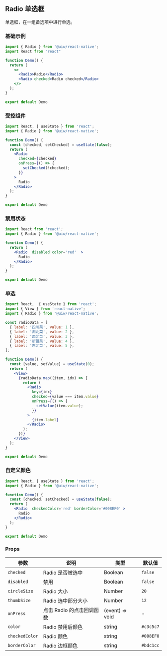 Radio 单选框
---

单选框，在一组备选项中进行单选。


### 基础示例

```jsx mdx:preview&background=#bebebe29
import { Radio } from '@uiw/react-native';
import React from "react"

function Demo() {
  return (
    <>
      <Radio>Radio</Radio>
      <Radio checked>Radio checked</Radio>
    </>
  );
}

export default Demo

```

### 受控组件

```jsx mdx:preview&background=#bebebe29
import React, { useState } from 'react';
import { Radio } from '@uiw/react-native';

function Demo() {
  const [checked, setChecked] = useState(false);
  return (
    <Radio
      checked={checked}
      onPress={() => {
        setChecked(!checked);
      }}
    >
      Radio
    </Radio>
  );
}

export default Demo
```

### 禁用状态

```jsx mdx:preview&background=#bebebe29
import React from 'react';
import { Radio } from '@uiw/react-native';

function Demo() {
  return (
    <Radio  disabled color='red'  >
      Radio
    </Radio>
  );
}

export default Demo
```

### 单选

```jsx mdx:preview&background=#bebebe29
import React,  { useState } from 'react';
import { View } from 'react-native';
import { Radio } from '@uiw/react-native';

const radioData = [
  { label: '四川菜', value: 1 },
  { label: '湖北菜', value: 2 },
  { label: '西北菜', value: 3 },
  { label: '新疆菜', value: 4 },
  { label: '东北菜', value: 5 },
];

function Demo() {
  const [value, setValue] = useState(0);
  return (
    <View>
      {radioData.map((item, idx) => {
        return (
          <Radio
            key={idx}
            checked={value === item.value}
            onPress={() => {
              setValue(item.value);
            }}
          >
            {item.label}
          </Radio>
        );
      })}
    </View>
  );
}

export default Demo


```

### 自定义颜色

```jsx mdx:preview&background=#bebebe29
import React, { useState } from 'react';
import { Radio } from '@uiw/react-native';

function Demo() {
  const [checked, setChecked] = useState(false);
  return (
    <Radio  checkedColor='red' borderColor='#008EF0' >
      Radio
    </Radio>
  );
}

export default Demo
```

### Props

| 参数 | 说明 | 类型 | 默认值 |
|------|------|-----|------|
| `checked` | Radio 是否被选中 | Boolean | `false` |
| `disabled` | 禁用 | Boolean | `false` |
| `circleSize` | Radio 大小 | Number | `20` |
| `thumbSize` | Radio 选中部分大小 | Number | `12` |
| `onPress` | 点击 Radio 的点击回调函数 | (event) => void | - |
| `color`   | Radio 禁用后颜色 | string | `#c3c5c7` |
| `checkedColor`   | Radio 颜色 | string | `#008EF0` |
| `borderColor`   | Radio 边框颜色 | string | `#bdc1cc` |
